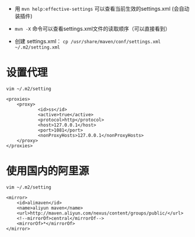 - 用 `mvn help:effective-settings` 可以查看当前生效的settings.xml (会自动装插件)

- `mvn -X` 命令可以查看settings.xml文件的读取顺序（可以直接看到）

- 创建 settings.xml： `cp /usr/share/maven/conf/settings.xml ~/.m2/setting.xml`

# 设置代理
`vim ~/.m2/setting`
```
<proxies>
    <proxy>
            <id>ss</id>
            <active>true</active>
            <protocol>http</protocol>
            <host>127.0.0.1</host>
            <port>1081</port>
            <nonProxyHosts>127.0.0.1</nonProxyHosts>
    </proxy>
</proxies>
```

# 使用国内的阿里源
`vim ~/.m2/setting`
```
<mirror>
    <id>alimaven</id>
    <name>aliyun maven</name>
    <url>http://maven.aliyun.com/nexus/content/groups/public/</url>
    <!--mirrorOf>central</mirrorOf-->   
    <mirrorOf>*</mirrorOf>   
</mirror>
```